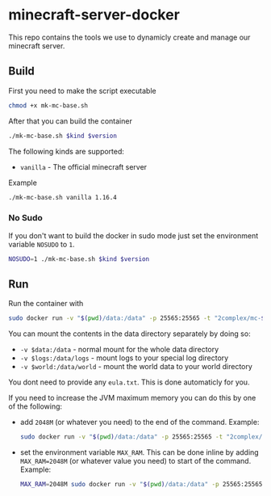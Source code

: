 # minecraft-server-docker
This repo contains the tools we use to dynamicly create and manage our minecraft server.

## Build

First you need to make the script executable

```bash
chmod +x mk-mc-base.sh
```

After that you can build the container

```bash
./mk-mc-base.sh $kind $version
```

The following kinds are supported:
- `vanilla` - The official minecraft server

Example

```bash
./mk-mc-base.sh vanilla 1.16.4
```

### No Sudo

If you don't want to build the docker in sudo mode just set the environment variable `NOSUDO` to `1`.

```bash
NOSUDO=1 ./mk-mc-base.sh $kind $version
```

## Run

Run the container with
```bash
sudo docker run -v "$(pwd)/data:/data" -p 25565:25565 -t "2complex/mc-$kind:$version"
```

You can mount the contents in the data directory separately by doing so:
- `-v $data:/data` - normal mount for the whole data directory
- `-v $logs:/data/logs` - mount logs to your special log directory
- `-v $world:/data/world` - mount the world data to your world directory

You dont need to provide any `eula.txt`. This is done automaticly for you.

If you need to increase the JVM maximum memory you can do this by one of the following:
- add `2048M` (or whatever you need) to the end of the command. Example:
    ```bash
    sudo docker run -v "$(pwd)/data:/data" -p 25565:25565 -t "2complex/mc-$kind:$version" 2048M
    ```
- set the environment variable `MAX_RAM`. This can be done inline by adding `MAX_RAM=2048M` (or whatever value you need) to start of the command. Example:
    ```bash
    MAX_RAM=2048M sudo docker run -v "$(pwd)/data:/data" -p 25565:25565 -t "2complex/mc-$kind:$version"
    ```